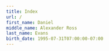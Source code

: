 ```yaml
---
title: Index
url: /
first_name: Daniel
middle_name: Alexander Ross
last_name: Evans
birth_date: 1995-07-31T07:00:00-07:00
---
```

